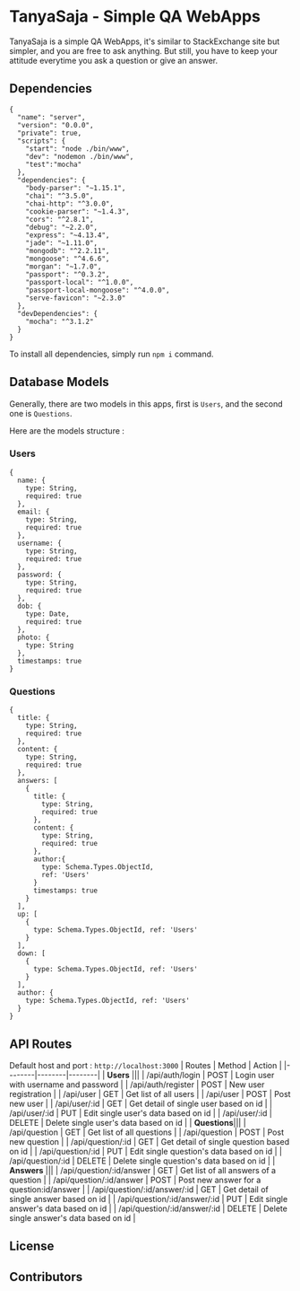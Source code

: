 # TanyaSaja - Simple QA WebApps

TanyaSaja is a simple QA WebApps, it's similar to StackExchange site but simpler, and you are free to ask anything. But still, you have to keep your attitude everytime you ask a question or give an answer.

## Dependencies
```
{
  "name": "server",
  "version": "0.0.0",
  "private": true,
  "scripts": {
    "start": "node ./bin/www",
    "dev": "nodemon ./bin/www",
    "test":"mocha"
  },
  "dependencies": {
    "body-parser": "~1.15.1",
    "chai": "^3.5.0",
    "chai-http": "^3.0.0",
    "cookie-parser": "~1.4.3",
    "cors": "^2.8.1",
    "debug": "~2.2.0",
    "express": "~4.13.4",
    "jade": "~1.11.0",
    "mongodb": "^2.2.11",
    "mongoose": "^4.6.6",
    "morgan": "~1.7.0",
    "passport": "^0.3.2",
    "passport-local": "^1.0.0",
    "passport-local-mongoose": "^4.0.0",
    "serve-favicon": "~2.3.0"
  },
  "devDependencies": {
    "mocha": "^3.1.2"
  }
}
```

To install all dependencies, simply run `npm i` command.

## Database Models

Generally, there are two models in this apps, first is `Users`, and the second one is `Questions`.

Here are the models structure :

### Users

  ```
  {
    name: {
      type: String,
      required: true
    },
    email: {
      type: String,
      required: true
    },
    username: {
      type: String,
      required: true
    },
    password: {
      type: String,
      required: true
    },
    dob: {
      type: Date,
      required: true
    },
    photo: {
      type: String
    },
    timestamps: true
  }
  ```
### Questions
  ```
  {
    title: {
      type: String,
      required: true
    },
    content: {
      type: String,
      required: true
    },
    answers: [
      {
        title: {
          type: String,
          required: true
        },
        content: {
          type: String,
          required: true
        },
        author:{
          type: Schema.Types.ObjectId,
          ref: 'Users'
        }
        timestamps: true
      }
    ],
    up: [
      {
        type: Schema.Types.ObjectId, ref: 'Users'
      }
    ],
    down: [
      {
        type: Schema.Types.ObjectId, ref: 'Users'
      }
    ],
    author: {
      type: Schema.Types.ObjectId, ref: 'Users'
    }
  }
  ```
## API Routes
Default host and port : `http://localhost:3000`
| Routes | Method | Action |
|--------|--------|--------|
| **Users** |||
| /api/auth/login | POST | Login user with username and password |
| /api/auth/register | POST | New user registration |
| /api/user | GET | Get list of all users |
| /api/user | POST | Post new user |
| /api/user/:id  | GET | Get detail of single user based on id |
| /api/user/:id | PUT | Edit single user's data  based on id |
| /api/user/:id | DELETE | Delete single user's data  based on id |
| **Questions**|||
| /api/question | GET | Get list of all questions |
| /api/question | POST | Post new question |
| /api/question/:id  | GET | Get detail of single question based on id |
| /api/question/:id | PUT | Edit single question's data  based on id |
| /api/question/:id | DELETE | Delete single question's data  based on id |
| **Answers** |||
| /api/question/:id/answer | GET | Get list of all answers of a question |
| /api/question/:id/answer | POST | Post new answer for a question:id/answer |
| /api/question/:id/answer/:id  | GET | Get detail of single answer based on id |
| /api/question/:id/answer/:id | PUT | Edit single answer's data  based on id |
| /api/question/:id/answer/:id | DELETE | Delete single answer's data  based on id |

## License
## Contributors
